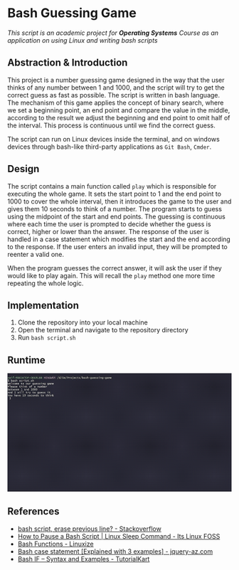# Bash Guessing Game
_This script is an academic project for **Operating Systems** Course as an application on using Linux and writing bash scripts_

## Abstraction & Introduction
This project is a number guessing game designed in the way that the user thinks of any number between 1 and 1000, and the script will try to get the correct guess as fast as possible. The script is written in bash language. The mechanism of this game applies the concept of binary search, where we set a beginning point, an end point and compare the value in the middle, according to the result we adjust the beginning and end point to omit half of the interval. This process is continuous until we find the correct guess.

The script can run on Linux devices inside the terminal, and on windows devices through bash-like third-party applications as `Git Bash`, `Cmder`.

## Design
The script contains a main function called `play` which is responsible for executing the whole game. It sets the start point to 1 and the end point to 1000 to cover the whole interval, then it introduces the game to the user and gives them 10 seconds to think of a number. The program starts to guess using the midpoint of the start and end points. The guessing is continuous where each time the user is prompted to decide whether the guess is correct, higher or lower than the answer. The response of the user is handled in a case statement which modifies the start and the end according to the response. If the user enters an invalid input, they will be prompted to reenter a valid one.

When the program guesses the correct answer, it will ask the user if they would like to play again. This will recall the `play` method one more time repeating the whole logic.

## Implementation
1. Clone the repository into your local machine
2. Open the terminal and navigate to the repository directory
3. Run `bash script.sh`

## Runtime
![](./runtime.gif)

## References
* [bash script, erase previous line? - Stackoverflow](https://stackoverflow.com/questions/5861428/bash-script-erase-previous-line)
* [How to Pause a Bash Script | Linux Sleep Command - Its Linux FOSS](https://itslinuxfoss.com/linux-sleep-command-pause-bash-script/#:~:text=The%20sleep%20command%20adds%20the%20delay%20time%20in,%28s%29%2C%20minutes%20%28m%29%2C%20hours%20%28h%29%2C%20and%20days%20%28d%29.)
* [Bash Functions - Linuxize](https://linuxize.com/post/bash-functions/)
* [Bash case statement [Explained with 3 examples] - jquery-az.com](https://www.jquery-az.com/bash-case/#:~:text=In%20Bash%2C%20the%20Case%20statement%20is%20one%20of,ask%20the%20user%20to%20enter%20a%20color%20code.)
* [Bash IF – Syntax and Examples - TutorialKart](https://www.tutorialkart.com/bash-shell-scripting/bash-if/)